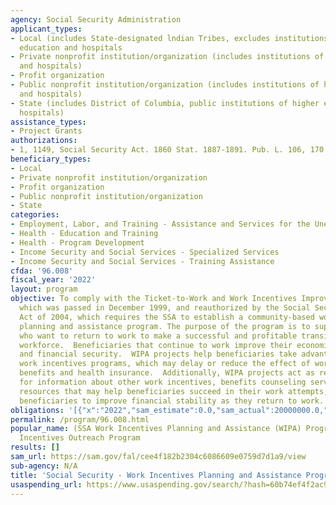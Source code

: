 ```yaml
---
agency: Social Security Administration
applicant_types:
- Local (includes State-designated lndian Tribes, excludes institutions of higher
  education and hospitals
- Private nonprofit institution/organization (includes institutions of higher education
  and hospitals)
- Profit organization
- Public nonprofit institution/organization (includes institutions of higher education
  and hospitals)
- State (includes District of Columbia, public institutions of higher education and
  hospitals)
assistance_types:
- Project Grants
authorizations:
- 1, 1149, Social Security Act. 1860 Stat. 1887-1891. Pub. L. 106, 170.
beneficiary_types:
- Local
- Private nonprofit institution/organization
- Profit organization
- Public nonprofit institution/organization
- State
categories:
- Employment, Labor, and Training - Assistance and Services for the Unemployed
- Health - Education and Training
- Health - Program Development
- Income Security and Social Services - Specialized Services
- Income Security and Social Services - Training Assistance
cfda: '96.008'
fiscal_year: '2022'
layout: program
objective: To comply with the Ticket-to-Work and Work Incentives Improvement Act (TWWIIA)
  which was passed in December 1999, and reauthorized by the Social Security Protection
  Act of 2004, which requires the SSA to establish a community-based work incentives
  planning and assistance program. The purpose of the program is to support beneficiaries
  who want to return to work to make a successful and profitable transition to the
  workforce.  Beneficiaries that continue to work improve their economic independence
  and financial security.  WIPA projects help beneficiaries take advantage of our
  work incentives programs, which may delay or reduce the effect of work on monetary
  benefits and health insurance.  Additionally, WIPA projects act as repositories
  for information about other work incentives, benefits counseling services, and other
  resources that may help beneficiaries succeed in their work attempts, or may assist
  beneficiaries to improve financial stability as they return to work.
obligations: '[{"x":"2022","sam_estimate":0.0,"sam_actual":20000000.0,"usa_spending_actual":20000000.0},{"x":"2023","sam_estimate":20000000.0,"sam_actual":0.0,"usa_spending_actual":19778653.11},{"x":"2024","sam_estimate":20000000.0,"sam_actual":0.0,"usa_spending_actual":0.0}]'
permalink: /program/96.008.html
popular_name: (SSA Work Incentives Planning and Assistance (WIPA) Program)  or Work
  Incentives Outreach Program
results: []
sam_url: https://sam.gov/fal/cee4f182b2304c6086609e0759d7d1a9/view
sub-agency: N/A
title: 'Social Security - Work Incentives Planning and Assistance Program '
usaspending_url: https://www.usaspending.gov/search/?hash=60b74ef4f2ac98d12f9a5cec696605c6
---
```

